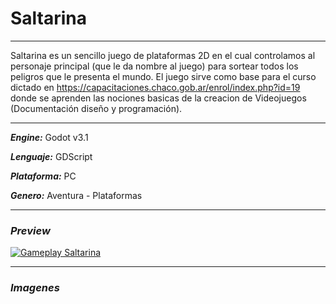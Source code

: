 # Saltarina
***
Saltarina es un sencillo juego de plataformas 2D en el cual controlamos al personaje principal (que le da nombre al juego) para sortear todos los peligros que le presenta el mundo.
El juego sirve como base para el curso dictado en <https://capacitaciones.chaco.gob.ar/enrol/index.php?id=19> donde se aprenden las nociones basicas de la creacion de Videojuegos (Documentación diseño y programación).
***
***Engine:*** Godot v3.1

***Lenguaje:*** GDScript

***Plataforma:*** PC

***Genero:*** Aventura - Plataformas
***
### ***Preview***
[![Gameplay Saltarina](https://img.youtube.com/vi//0.jpg)]()
***
### ***Imagenes***
